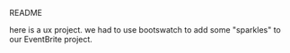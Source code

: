 README


here is a ux project.
we had to use bootswatch to add some "sparkles" to our EventBrite project.
